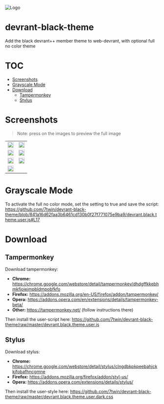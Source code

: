 ![Logo](https://user-images.githubusercontent.com/32747235/42660564-e0f5dde6-862b-11e8-8639-cc0662802446.png)

# devrant-black-theme
Add the black devrant++ member theme to web-devrant, with optional full no color theme

# TOC

* [Screenshots](#screenshots)
* [Grayscale Mode](#grayscale-mode)
* [Download](#download)
  * [Tampermonkey](#tampermonkey)
  * [Stylus](#stylus)

# Screenshots

> Note: press on the images to preview the full image

<table>
  <tr>
    <td><a href="https://user-images.githubusercontent.com/32747235/42661896-e95c0ec0-862f-11e8-80d8-10a0c1f5ea54.png"><img src="https://user-images.githubusercontent.com/32747235/42661896-e95c0ec0-862f-11e8-80d8-10a0c1f5ea54.png" width="100%" ></a></td>
    <td><a href="https://user-images.githubusercontent.com/32747235/42661897-e9904a0a-862f-11e8-8964-82a6d7d94be2.png"><img src="https://user-images.githubusercontent.com/32747235/42661897-e9904a0a-862f-11e8-8964-82a6d7d94be2.png" width="100%" ></a></td>
  </tr>
  <tr>
    <td><a href="https://user-images.githubusercontent.com/32747235/42661898-e9b0dfd6-862f-11e8-9798-28d53670151e.png"><img src="https://user-images.githubusercontent.com/32747235/42661898-e9b0dfd6-862f-11e8-9798-28d53670151e.png" width="100%" ></a></td>
    <td><a href="https://user-images.githubusercontent.com/32747235/42661894-e9243ebe-862f-11e8-963b-2fad163620f6.png"><img src="https://user-images.githubusercontent.com/32747235/42661894-e9243ebe-862f-11e8-963b-2fad163620f6.png" width="100%" ></a></td>
  </tr>
  <tr>
    <td><a href="https://user-images.githubusercontent.com/32747235/42661895-e9406968-862f-11e8-817b-4d989fab9558.png"><img src="https://user-images.githubusercontent.com/32747235/42661895-e9406968-862f-11e8-817b-4d989fab9558.png" width="100%" ></a></td>
    <td><a href="https://user-images.githubusercontent.com/32747235/42661891-e8cbb028-862f-11e8-8238-5720ad7240d7.png"><img src="https://user-images.githubusercontent.com/32747235/42661891-e8cbb028-862f-11e8-8238-5720ad7240d7.png" width="100%" ></a></td>
  </tr>
  <tr>
    <td><a href="https://user-images.githubusercontent.com/32747235/42661893-e9079c50-862f-11e8-831e-1b56a5629354.png"><img src="https://user-images.githubusercontent.com/32747235/42661893-e9079c50-862f-11e8-831e-1b56a5629354.png" width="100%" ></a></td>
  </tr>
</table>

# Grayscale Mode

To activate the full no color mode, set the setting to true and save the script: https://github.com/7twin/devrant-black-theme/blob/841a16d62faa3b6461cd130b0f27f771075e9ba9/devrant.black.theme.user.js#L17

# Download
## Tampermonkey
Download tampermonkey:

* **Chrome:** https://chrome.google.com/webstore/detail/tampermonkey/dhdgffkkebhmkfjojejmpbldmpobfkfo
* **Firefox:** https://addons.mozilla.org/en-US/firefox/addon/tampermonkey/
* **Opera:** https://addons.opera.com/en/extensions/details/tampermonkey-beta/
* **Other:** https://tampermonkey.net/ (follow instructions there)

Then install the user-script here: https://github.com/7twin/devrant-black-theme/raw/master/devrant.black.theme.user.js

## Stylus
Download stylus:

* **Chrome:** https://chrome.google.com/webstore/detail/stylus/clngdbkpkpeebahjckkjfobafhncgmne
* **Firefox:** https://addons.mozilla.org/firefox/addon/styl-us/
* **Opera:** https://addons.opera.com/extensions/details/stylus/

Then install the user-style here: https://github.com/7twin/devrant-black-theme/raw/master/devrant.black.theme.user.dark.css
